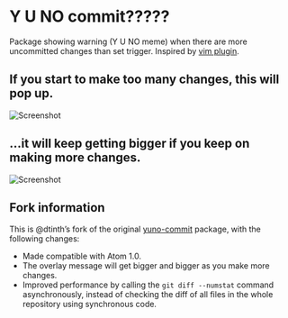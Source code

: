 # Y U NO commit?????

Package showing warning (Y U NO meme) when there are more uncommitted changes than set trigger. Inspired by [vim plugin](https://github.com/esneider/YUNOcommit.vim).


## If you start to make too many changes, this will pop up.

![Screenshot](http://i.imgur.com/y7VzTY3.png)


## ...it will keep getting bigger if you keep on making more changes.

![Screenshot](http://i.imgur.com/Qva3WNI.png)


## Fork information

This is @dtinth’s fork of the original [yuno-commit](https://atom.io/packages/yuno-commit) package, with the following changes:

- Made compatible with Atom 1.0.
- The overlay message will get bigger and bigger as you make more changes.
- Improved performance by calling the `git diff --numstat` command asynchronously, instead of checking the diff of all files in the whole repository using synchronous code.
